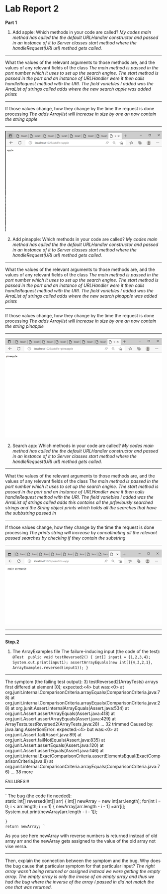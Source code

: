 # Lab Report 2
**Part 1**
1. Add apple: 
Which methods in your code are called? 
*My codes main method has called the the default URLHandler constructor and passed in an instance of it to Server classes start method where the handleRequest(URI url)  method gets called.*

---
What the values of the relevant arguments to those methods are, and the values of any relevant fields of the class
*The main method is passed in the port number which it uses to set up the search engine. The start method is passed in the port and an instance of URLHandler were it then calls handleRequest method with the URI. The field variebles I added was the ArraList of strings called adds where the new search apple was added prints*

---
If those values change, how they change by the time the request is done processing
*The adds Arraylist will increase in size by one an now contain the string apple*

---
![image](Lab3-1.png)

2. Add pinapple: 
Which methods in your code are called? 
*My codes main method has called the the default URLHandler constructor and passed in an instance of it to Server classes start method where the handleRequest(URI url)  method gets called.*

---
What the values of the relevant arguments to those methods are, and the values of any relevant fields of the class
*The main method is passed in the port number which it uses to set up the search engine. The start method is passed in the port and an instance of URLHandler were it then calls handleRequest method with the URI. The field variebles I added was the ArraList of strings called adds where the new search pinapple was added prints*

---
If those values change, how they change by the time the request is done processing
*The adds Arraylist will increase in size by one an now contain the string pinapple*

---
![image](lab3-2.png)


2. Search app: 
Which methods in your code are called? 
*My codes main method has called the the default URLHandler constructor and passed in an instance of it to Server classes start method where the handleRequest(URI url)  method gets called.*

---
What the values of the relevant arguments to those methods are, and the values of any relevant fields of the class
*The main method is passed in the port number which it uses to set up the search engine. The start method is passed in the port and an instance of URLHandler were it then calls handleRequest method with the URI. The field variebles I added was the ArraList of strings called adds this contains all the prfeviously searched strings and the String object prints which holds all the searches that have the subbstring passed in*

---
If those values change, how they change by the time the request is done processing
*The prints string will increase by concatinating all the relevant passed searches by checking if they contain the substring*

---
![image](lab3-3.png)

---
---
**Step.2**
1. The ArrayExamples file
The failure-inducing input (the code of the test):
`
@Test 
	public void testReversed2() {
    int[] input1 = {1,2,3,4};
    System.out.print(input1);
    assertArrayEquals(new int[]{4,3,2,1},  ArrayExamples.reversed(input1));
	}
`
---

The symptom (the failing test output):
3) testReversed2(ArrayTests)
arrays first differed at element [0]; expected:<4> but was:<0>
        at org.junit.internal.ComparisonCriteria.arrayEquals(ComparisonCriteria.java:78)
        at org.junit.internal.ComparisonCriteria.arrayEquals(ComparisonCriteria.java:28)
        at org.junit.Assert.internalArrayEquals(Assert.java:534)
        at org.junit.Assert.assertArrayEquals(Assert.java:418)
        at org.junit.Assert.assertArrayEquals(Assert.java:429)
        at ArrayTests.testReversed2(ArrayTests.java:28)
        ... 32 trimmed
Caused by: java.lang.AssertionError: expected:<4> but was:<0>
        at org.junit.Assert.fail(Assert.java:89)
        at org.junit.Assert.failNotEquals(Assert.java:835)
        at org.junit.Assert.assertEquals(Assert.java:120)
        at org.junit.Assert.assertEquals(Assert.java:146)
        at org.junit.internal.ExactComparisonCriteria.assertElementsEqual(ExactComparisonCriteria.java:8)
        at org.junit.internal.ComparisonCriteria.arrayEquals(ComparisonCriteria.java:76)
        ... 38 more

FAILURES!!!

---
`
The bug (the code fix needed):   
static int[] reversed(int[] arr) {
    int[] newArray = new int[arr.length];
    for(int i = 0; i < arr.length; i += 1) {
      newArray[arr.length - i - 1] =arr[i];
      System.out.print(newArray[arr.length - i - 1]);
      
    }
    return newArray; `
    
  As you see here newArray with reverse numbers is returned instead of old array arr and the newArray gets assigned to the value of the old array not vise versa.
  
  ---

Then, explain the connection between the symptom and the bug. Why does the bug cause that particular symptom for that particular input?
*The right array wasn't being returned or assigned instead we were getting the empty array. The empty array is only the invese of an empty array and thus we had the bug where the inverse of the array I passed in did not match the one that was returned.*

